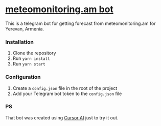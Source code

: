 # [meteomonitoring.am bot](https://t.me/MeteomonitoringAmBot)

This is a telegram bot for getting forecast from meteomonitoring.am for Yerevan, Armenia.

### Installation

1. Clone the repository
2. Run `yarn install`
3. Run `yarn start`

### Configuration

1. Create a `config.json` file in the root of the project
2. Add your Telegram bot token to the `config.json` file

### PS

That bot was created using [Cursor AI](https://www.cursor.com/) just to try it out.

